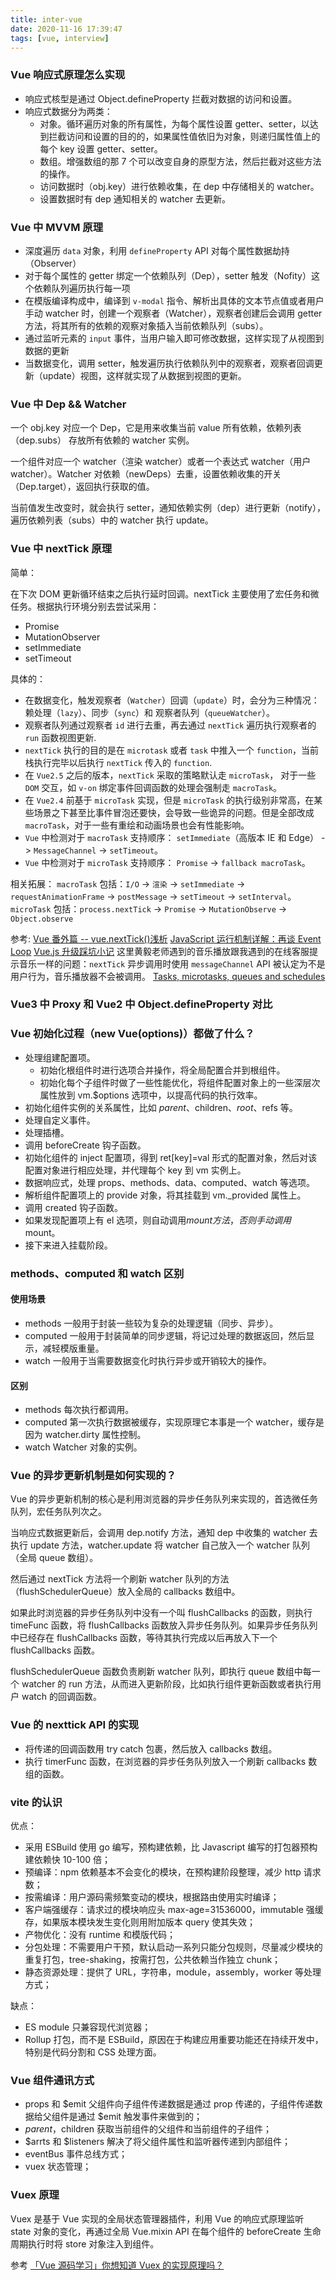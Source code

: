 ```yaml
---
title: inter-vue
date: 2020-11-16 17:39:47
tags: [vue, interview]
---
```


### Vue 响应式原理怎么实现

- 响应式核型是通过 Object.defineProperty 拦截对数据的访问和设置。
- 响应式数据分为两类：
  - 对象。循环遍历对象的所有属性，为每个属性设置 getter、setter，以达到拦截访问和设置的目的的，如果属性值依旧为对象，则递归属性值上的每个 key 设置 getter、setter。
  - 数组。增强数组的那 7 个可以改变自身的原型方法，然后拦截对这些方法的操作。
  - 访问数据时（obj.key）进行依赖收集，在 dep 中存储相关的 watcher。
  - 设置数据时有 dep 通知相关的 watcher 去更新。

### Vue 中 MVVM 原理

- 深度遍历 `data` 对象，利用 `defineProperty` API 对每个属性数据劫持（Observer）
- 对于每个属性的 getter 绑定一个依赖队列（Dep），setter 触发（Nofity）这个依赖队列遍历执行每一项
- 在模版编译构成中，编译到 `v-modal` 指令、解析出具体的文本节点值或者用户手动 watcher 时，创建一个观察者（Watcher），观察者创建后会调用 getter 方法，将其所有的依赖的观察对象插入当前依赖队列（subs）。
- 通过监听元素的 `input` 事件，当用户输入即可修改数据，这样实现了从视图到数据的更新
- 当数据变化，调用 setter，触发遍历执行依赖队列中的观察者，观察者回调更新（update）视图，这样就实现了从数据到视图的更新。

### Vue 中 Dep && Watcher

一个 obj.key 对应一个 Dep，它是用来收集当前 value 所有依赖，依赖列表（dep.subs） 存放所有依赖的 watcher 实例。

一个组件对应一个 watcher（渲染 watcher）或者一个表达式 watcher（用户 watcher）。Watcher 对依赖（newDeps）去重，设置依赖收集的开关（Dep.target），返回执行获取的值。

当前值发生改变时，就会执行 setter，通知依赖实例（dep）进行更新（notify），遍历依赖列表（subs）中的 watcher 执行 update。

### Vue 中 nextTick 原理

简单：

在下次 DOM 更新循环结束之后执行延时回调。nextTick 主要使用了宏任务和微任务。根据执行环境分别去尝试采用：

- Promise
- MutationObserver
- setImmediate
- setTimeout

具体的：

- 在数据变化，触发观察者（`Watcher`）回调（`update`）时，会分为三种情况：赖处理（`lazy`）、同步（`sync`）和 观察者队列（`queueWatcher`）。
- 观察者队列通过观察者 `id` 进行去重，再去通过 `nextTick` 遍历执行观察者的 `run` 函数视图更新.
- `nextTick` 执行的目的是在 `microtask` 或者 `task` 中推入一个 `function`，当前栈执行完毕以后执行 `nextTick` 传入的 `function`.
- 在 `Vue2.5` 之后的版本，`nextTick` 采取的策略默认走 `microTask`， 对于一些 `DOM` 交互，如 `v-on` 绑定事件回调函数的处理会强制走 `macroTask`。
- 在 `Vue2.4` 前基于 `microTask` 实现，但是 `microTask` 的执行级别非常高，在某些场景之下甚至比事件冒泡还要快，会导致一些诡异的问题。但是全部改成 `macroTask`，对于一些有重绘和动画场景也会有性能影响。
- `Vue` 中检测对于 `macroTask` 支持顺序： `setImmediate`（高版本 IE 和 Edge） -> `MessageChannel` -> `setTimeout`。
- `Vue` 中检测对于 `microTask` 支持顺序： `Promise` -> `fallback macroTask`。

相关拓展：
`macroTask` 包括：`I/O` -> `渲染` -> `setImmediate` -> `requestAnimationFrame` -> `postMessage` -> `setTimeout` -> `setInterval`。
`microTask` 包括：`process.nextTick` -> `Promise` -> `MutationObserve` -> `Object.observe`

参考:
[Vue 番外篇 -- vue.nextTick()浅析](https://juejin.im/post/6844903695935602696)
[JavaScript 运行机制详解：再谈 Event Loop](http://www.ruanyifeng.com/blog/2014/10/event-loop.html)
[Vue.js 升级踩坑小记](https://github.com/DDFE/DDFE-blog/issues/24) 这里黄毅老师遇到的音乐播放跟我遇到的在线客服提示音乐一样的问题：`nextTick` 异步调用时使用 `messageChannel` API 被认定为不是用户行为，音乐播放器不会被调用。
[Tasks, microtasks, queues and schedules](https://jakearchibald.com/2015/tasks-microtasks-queues-and-schedules/)

### Vue3 中 Proxy 和 Vue2 中 Object.defineProperty 对比

### Vue 初始化过程（new Vue(options)）都做了什么？

- 处理组建配置项。
  - 初始化根组件时进行选项合并操作，将全局配置合并到根组件。
  - 初始化每个子组件时做了一些性能优化，将组件配置对象上的一些深层次属性放到 vm.$options 选项中，以提高代码的执行效率。
- 初始化组件实例的关系属性，比如 $parent、$children、$root、$refs 等。
- 处理自定义事件。
- 处理插槽。
- 调用 beforeCreate 钩子函数。
- 初始化组件的 inject 配置项，得到 ret[key]=val 形式的配置对象，然后对该配置对象进行相应处理，并代理每个 key 到 vm 实例上。
- 数据响应式，处理 props、methods、data、computed、watch 等选项。
- 解析组件配置项上的 provide 对象，将其挂载到 vm.\_provided 属性上。
- 调用 created 钩子函数。
- 如果发现配置项上有 el 选项，则自动调用$mount  方法，否则手动调用$mount。
- 接下来进入挂载阶段。

### methods、computed 和 watch 区别

#### 使用场景

- methods 一般用于封装一些较为复杂的处理逻辑（同步、异步）。
- computed 一般用于封装简单的同步逻辑，将记过处理的数据返回，然后显示，减轻模版重量。
- watch 一般用于当需要数据变化时执行异步或开销较大的操作。

#### 区别

- methods 每次执行都调用。
- computed 第一次执行数据被缓存，实现原理它本事是一个 watcher，缓存是因为 watcher.dirty 属性控制。
- watch Watcher 对象的实例。

### Vue 的异步更新机制是如何实现的？

Vue 的异步更新机制的核心是利用浏览器的异步任务队列来实现的，首选微任务队列，宏任务队列次之。

当响应式数据更新后，会调用 dep.notify 方法，通知 dep 中收集的 watcher 去执行 update 方法，watcher.update 将 watcher 自己放入一个 watcher 队列（全局 queue 数组）。

然后通过 nextTick 方法将一个刷新 watcher 队列的方法（flushSchedulerQueue）放入全局的 callbacks 数组中。

如果此时浏览器的异步任务队列中没有一个叫 flushCallbacks 的函数，则执行 timeFunc 函数，将 flushCallbacks 函数放入异步任务队列。如果异步任务队列中已经存在 flushCallbacks 函数，等待其执行完成以后再放入下一个 flushCallbacks 函数。

flushSchedulerQueue 函数负责刷新 watcher 队列，即执行 queue 数组中每一个 watcher 的 run 方法，从而进入更新阶段，比如执行组件更新函数或者执行用户 watch 的回调函数。

### Vue 的 nexttick API 的实现

- 将传递的回调函数用 try catch 包裹，然后放入 callbacks 数组。
- 执行 timerFunc 函数，在浏览器的异步任务队列放入一个刷新 callbacks 数组的函数。

### vite 的认识

优点：

- 采用 ESBuild 使用 go 编写，预构建依赖，比 Javascript 编写的打包器预构建依赖快 10-100 倍；
- 预编译：npm 依赖基本不会变化的模块，在预构建阶段整理，减少 http 请求数；
- 按需编译：用户源码需频繁变动的模块，根据路由使用实时编译；
- 客户端强缓存：请求过的模块响应头 max-age=31536000，immutable 强缓存，如果版本模块发生变化则用附加版本 query 使其失效；
- 产物优化：没有 runtime 和模版代码；
- 分包处理：不需要用户干预，默认启动一系列只能分包规则，尽量减少模块的重复打包，tree-shaking，按需打包，公共依赖当作独立 chunk；
- 静态资源处理：提供了 URL，字符串，module，assembly，worker 等处理方式；

缺点：

- ES module 只兼容现代浏览器；
- Rollup 打包，而不是 ESBuild，原因在于构建应用重要功能还在持续开发中，特别是代码分割和 CSS 处理方面。

### Vue 组件通讯方式

- props 和 $emit 父组件向子组件传递数据是通过 prop 传递的，子组件传递数据给父组件是通过 $emit 触发事件来做到的；
- $parent，$children 获取当前组件的父组件和当前组件的子组件；
- $arrts 和 $listeners 解决了将父组件属性和监听器传递到内部组件；
- eventBus 事件总线方式；
- vuex 状态管理；

### Vuex 原理

Vuex 是基于 Vue 实现的全局状态管理器插件，利用 Vue 的响应式原理监听 state 对象的变化，再通过全局 Vue.mixin API 在每个组件的 beforeCreate 生命周期执行时将 store 对象注入到组件。

参考 [「Vue 源码学习」你想知道 Vuex 的实现原理吗？](https://juejin.cn/post/6952473110377414686)
